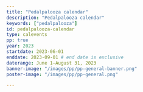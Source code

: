 ```yaml
---
title: "Pedalpalooza calendar"
description: "Pedalpalooza calendar"
keywords: ["pedalpalooza"]
id: pedalpalooza-calendar
type: calevents
pp: true
year: 2023
startdate: 2023-06-01
enddate: 2023-09-01 # end date is exclusive
daterange: June 1–August 31, 2023
banner-image: "/images/pp/pp-general-banner.png"
poster-image: "/images/pp/pp-general.png"

---
```


<!--
[Use only when in "landing page" mode before full launch for the year]
-->

<!--
Stay tuned for more information on [Pedalpalooza](/pages/pedalpalooza/) 2023! Be sure to follow [Pedalpalooza on Instagram](https://www.instagram.com/pedalpaloozapdx/) and [Pedalpalooza.org](https://www.pedalpalooza.org/) for updates!

Seeking inspiration? View the [Pedalpalooza archives](/archive/pedal-palooza-archives/) for past bicycle fun events. Looking for current events? Check out the current [ride calendar](/calendar/).
-->
